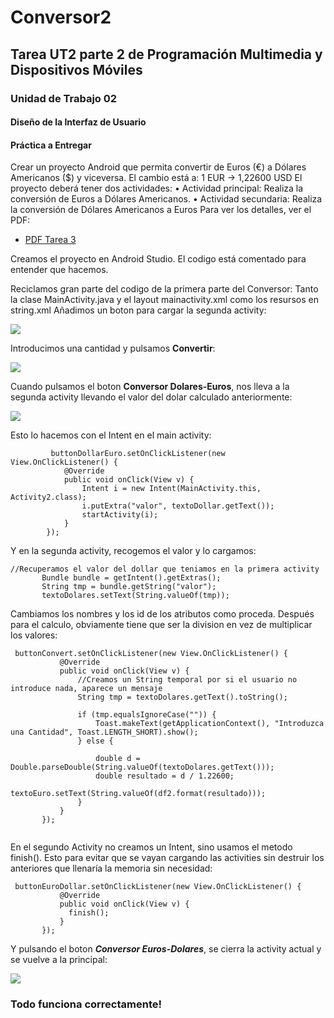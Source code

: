 # Conversor2
## Tarea UT2 parte 2 de Programación Multimedia y Dispositivos Móviles

### Unidad de Trabajo 02
#### Diseño de la Interfaz de Usuario
#### Práctica a Entregar

Crear un proyecto Android que permita convertir de Euros (€) a Dólares Americanos ($) y viceversa. El cambio
está a:
1 EUR → 1,22600 USD
El proyecto deberá tener dos actividades:
• Actividad principal: Realiza la conversión de Euros a Dólares Americanos.
• Actividad secundaria: Realiza la conversión de Dólares Americanos a Euros
Para ver los detalles, ver el PDF: 
- [PDF Tarea 3](../master/0489_PDMP_PracticaB_UT02_2018_v1.0.pdf)

Creamos el proyecto en Android Studio. El codigo está comentado para entender que hacemos.

Reciclamos gran parte del codigo de la primera parte del Conversor:
Tanto la clase MainActivity.java y el layout mainactivity.xml como los resursos en string.xml
Añadimos un boton para cargar la segunda activity:

<img src="http://i63.tinypic.com/2ywzqde.jpg">

Introducimos una cantidad y pulsamos **Convertir**:

<img src="http://i65.tinypic.com/j6luzs.jpg">

Cuando pulsamos el boton **Conversor Dolares-Euros**, nos lleva a la segunda activity llevando el valor del dolar calculado anteriormente:

<img src="http://i67.tinypic.com/2wg6rs2.jpg">

Esto lo hacemos con el Intent en el main activity:

```
         buttonDollarEuro.setOnClickListener(new View.OnClickListener() {
            @Override
            public void onClick(View v) {
                Intent i = new Intent(MainActivity.this, Activity2.class);
                i.putExtra("valor", textoDollar.getText());
                startActivity(i);
            }
        });
 ```
 Y en la segunda activity, recogemos el valor y lo cargamos:
 
 ```
 //Recuperamos el valor del dollar que teniamos en la primera activity
        Bundle bundle = getIntent().getExtras();
        String tmp = bundle.getString("valor");
        textoDolares.setText(String.valueOf(tmp)); 
```
Cambiamos los nombres y los id de los atributos como proceda. Después para el calculo, 
obviamente tiene que ser la division en vez de multiplicar los valores:

 ```
  buttonConvert.setOnClickListener(new View.OnClickListener() {
            @Override
            public void onClick(View v) {
                //Creamos un String temporal por si el usuario no introduce nada, aparece un mensaje
                String tmp = textoDolares.getText().toString();

                if (tmp.equalsIgnoreCase("")) {
                    Toast.makeText(getApplicationContext(), "Introduzca una Cantidad", Toast.LENGTH_SHORT).show();
                } else {

                    double d = Double.parseDouble(String.valueOf(textoDolares.getText()));
                    double resultado = d / 1.22600;
                    textoEuro.setText(String.valueOf(df2.format(resultado)));
                }
            }
        });
  
 ```
En el segundo Activity no creamos un Intent, sino usamos el metodo finish(). 
Esto para evitar que se vayan cargando las activities sin destruir los anteriores que llenaría la memoria sin necesidad:

 ``` 
  buttonEuroDollar.setOnClickListener(new View.OnClickListener() {
            @Override
            public void onClick(View v) {
              finish();
            }
        });
 ``` 
 
 Y pulsando el boton ***Conversor Euros-Dolares***, se cierra la activity actual y se vuelve a la principal:
 
 <img src="http://i68.tinypic.com/24dov9y.jpg">
 
 ### Todo funciona correctamente!
 
 
